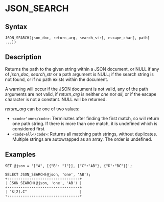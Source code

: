 
# JSON_SEARCH

## Syntax


```
JSON_SEARCH(json_doc, return_arg, search_str[, escape_char[, path] ...])
```

## Description


Returns the path to the given string within a JSON document, or NULL if any of *json_doc*, *search_str* or a path argument is NULL; if the search string is not found, or if no path exists within the document.


A warning will occur if the JSON document is not valid, any of the path arguments are not valid, if *return_arg* is neither *one* nor *all*, or if the escape character is not a constant. NULL will be returned.


*return_arg* can be one of two values:


* `<code>'one</code>`: Terminates after finding the first match, so will return one path string. If there is more than one match, it is undefined which is considered first.
* `<code>all</code>`: Returns all matching path strings, without duplicates. Multiple strings are autowrapped as an array. The order is undefined.


## Examples


```
SET @json = '["A", [{"B": "1"}], {"C":"AB"}, {"D":"BC"}]';

SELECT JSON_SEARCH(@json, 'one', 'AB');
+---------------------------------+
| JSON_SEARCH(@json, 'one', 'AB') |
+---------------------------------+
| "$[2].C"                        |
+---------------------------------+
```
